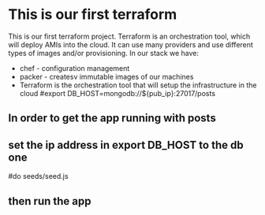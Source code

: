 # This is our first terraform

This is our first terraform project.
Terraform is an orchestration tool, which will deploy AMIs into the cloud.
It can use many providers and use different types of images and/or provisioning.
In our stack we have:
- chef - configuration management
- packer - createsv immutable images of our machines
- Terraform is the orchestration tool that will setup the infrastructure in the cloud
#export DB_HOST=mongodb://${pub_ip}:27017/posts
## In order to get the app running with posts
## set the ip address in export DB_HOST to the db one
#do seeds/seed.js
## then run the app
